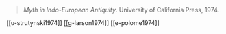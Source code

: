 > *Myth in Indo-European Antiquity*. University of California Press, 1974.

[[u-strutynski1974]]
[[g-larson1974]]
[[e-polome1974]]